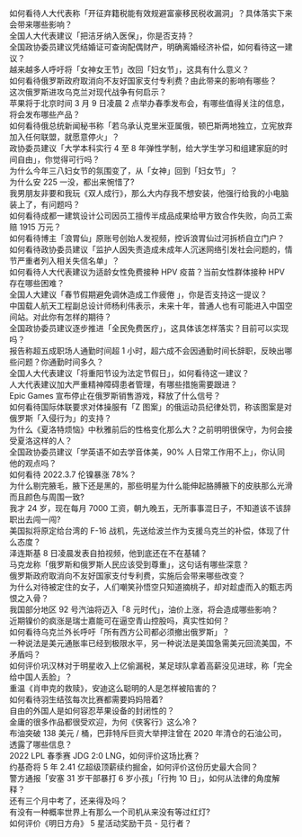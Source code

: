 如何看待人大代表称「开征弃籍税能有效规避富豪移民税收漏洞」？具体落实下来会带来哪些影响？  
全国人大代表建议「把洁牙纳入医保」，你是否支持？  
全国政协委员建议凭结婚证可查询配偶财产，明确离婚经济补偿，如何看待这一建议？  
越来越多人呼吁将「女神女王节」改回「妇女节」，这具有什么意义？  
如何看待俄罗斯政府取消向不友好国家支付专利费？由此带来的影响有哪些？  
这次俄罗斯进攻乌克兰对现代战争有何启示？  
苹果将于北京时间 3 月 9 日凌晨 2 点举办春季发布会，有哪些值得关注的信息，将会发布哪些产品？  
如何看待俄总统新闻秘书称「若乌承认克里米亚属俄，顿巴斯两地独立，立宪放弃加入任何联盟，就愿意停火」？  
政协委员建议「大学本科实行 4 至 8 年弹性学制，给大学生学习和组建家庭的时间自由」，你觉得可行吗？  
为什么今年三八妇女节的氛围变了，从「女神」回到「妇女节」？  
为什么安 225 一没，都出来惋惜了?  
我男朋友非要和我玩《双人成行》，那么大内存我不想安装，他强行给我的小电脑装上了，有问题吗？  
如何看待成都一建筑设计公司因员工擅传半成品成果给甲方致合作失败，向员工索赔 1915 万元？  
如何看待博主「浪胃仙」原账号创始人发视频，控诉浪胃仙过河拆桥自立门户？  
如何看待政协委员建议「监护人因失责造成未成年人沉迷网络引发社会问题的，情节严重者列入相关失信名单」？  
如何看待人大代表建议为适龄女性免费接种 HPV 疫苗？当前女性群体接种 HPV 存在哪些困难？  
全国人大建议「春节假期避免调休造成工作疲倦 」，你是否支持这一提议？  
中国载人航天工程副总设计师杨利伟表示，未来十年，普通人也有可能进入中国空间站。对此你有怎样的期待？  
全国政协委员建议逐步推进「全民免费医疗」，这具体该怎样落实？目前可以实现吗？  
报告称超五成职场人通勤时间超 1 小时，超六成不会因通勤时间长辞职，反映出哪些问题？你通勤时间多久？  
全国人大代表建议「将重阳节设为法定节假日」，如何看待这一建议？  
人大代表建议加大严重精神障碍患者管理，有哪些措施需要跟进？  
Epic Games 宣布停止在俄罗斯销售游戏，释放了什么信号？  
如何看待国际体联要求对体操服有「Z 图案」的俄运动员纪律处罚，称该图案是对俄罗斯「入侵行为」的支持？  
为什么《夏洛特烦恼》中秋雅前后的性格变化那么大？之前明明很保守，为何会接受夏洛这样的人？  
全国政协委员建议「学英语不如去学音体美，90% 人日常工作用不上」，你认同他的观点吗？  
如何看待 2022.3.7 伦镍暴涨 78%？  
为什么剔完腋毛，腋下还是黑的，那些明星为什么能伸起胳膊腋下的皮肤那么光滑而且颜色与周围一致?  
我才 24 岁，现在每月 7000 工资，朝九晚五，无所事事混日子，不知道该不该辞职出去闯一闯?  
美国拟将原定给台湾的 F-16 战机，先送给波兰作为支援乌克兰的补偿，体现了什么态度？  
泽连斯基 8 日凌晨发表自拍视频，他到底还在不在基辅？  
马克龙称「俄罗斯和俄罗斯人民应该受到尊重」，这句话有哪些深意？  
俄罗斯政府取消向不友好国家支付专利费，实施后会带来哪些改变？  
为什么对待被定住的女子，人们嘲笑孙悟空只知道摘桃子，却对趁虚而入的甄志丙恨之入骨？  
我国部分地区 92 号汽油将迈入「8 元时代」，油价上涨，将会造成哪些影响？  
近期镍价的疯涨是瑞士嘉能可在逼空青山控股吗，真实性如何？  
如何看待乌克兰外长呼吁「所有西方公司都必须撤出俄罗斯」？  
一种说法是美元通胀率已经到极限水平，另一种说法是美国急需美元回流美国，不矛盾吗？  
如何评价巩汉林对于明星收入上亿偷漏税，某足球队拿着高薪没见进球，称「完全给中国人丢脸」？  
重温《肖申克的救赎》，安迪这么聪明的人是怎样被陷害的？  
如何看待羽生结弦每次比赛都需要妈妈陪着?  
自由的外国人是如何容忍苹果设备的封闭性的？  
金庸的很多作品都很受欢迎，为何《侠客行》这么冷？  
布油突破 138 美元 / 桶，巴菲特斥巨资大举押注曾在 2020 年清仓的石油公司，透露了哪些信息？  
2022 LPL 春季赛 JDG 2:0 LNG，如何评价这场比赛？  
约基奇将 5 年 2.41 亿超级顶薪续约掘金，如何评价这份历史最大合同？  
警方通报「安塞 31 岁干部暴打 6 岁小孩」「行拘 10 日」，如何从法律的角度解释？  
还有三个月中考了，还来得及吗？  
有没有一种概率世界上有那么一个司机从来没有等过红灯?  
如何评价《明日方舟》 5 星活动奖励干员 - 见行者？  
